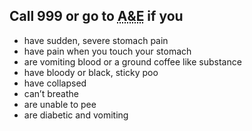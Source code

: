 Call 999 or go to <abbr title="Accident and Emergency"> A&E</abbr> if you
-------------------------------------------------------------------------

-   have sudden, severe stomach pain
-   have pain when you touch your stomach
-   are vomiting blood or a ground coffee like substance
-   have bloody or black, sticky poo
-   have collapsed
-   can’t breathe
-   are unable to pee
-   are diabetic and vomiting